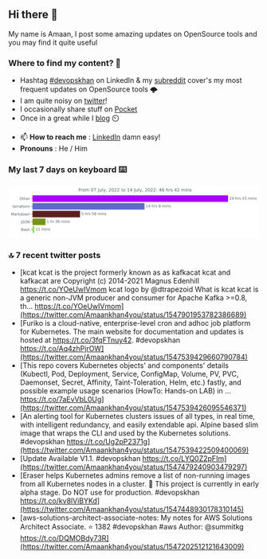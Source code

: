 <!--- [![Hits](https://hits.seeyoufarm.com/api/count/incr/badge.svg?url=https%3A%2F%2Fgithub.com%2Fakhan4u%2Fhit-counter&count_bg=%2379C83D&title_bg=%23555555&icon=&icon_color=%23E7E7E7&title=visits&edge_flat=false)](https://hits.seeyoufarm.com) --->

## Hi there 👋

My name is Amaan, I post some amazing updates on OpenSource tools and you may find it quite useful

### Where to find my content? 🤔

* Hashtag [#devopskhan](https://www.linkedin.com/feed/hashtag/devopskhan/) on LinkedIn & my [subreddit](https://www.reddit.com/r/devopskhan/) cover's my most frequent updates on OpenSource tools 🌩️
* I am quite noisy on [twitter](https://twitter.com/Amaankhan4you)!
* I occasionally share stuff on [Pocket](https://getpocket.com/@ej6g8d1dp2829A16a9Tf5d4T6bAMp3d8791rejDe86yem3bm4e14ex4fT4dluk29)
* Once in a great while I [blog](https://linuxparrot.com/) ⏲️


- 📫 **How to reach me** : [LinkedIn](https://www.linkedin.com/in/amaan-khan-linux-ninja) damn easy!
- **Pronouns** : He / Him

### My last 7 days on keyboard ⌨️

<img src="https://github.com/akhan4u/akhan4u/blob/main/images/stat.svg" alt="Amaan's Wakatime Activity!"/>

### 🔝 7 recent twitter posts
<!-- DEVDOJO:START -->
- [kcat kcat is the project formerly known as as kafkacat kcat and kafkacat are Copyright &lpar;c&rpar; 2014-2021 Magnus Edenhill https://t.co/YOeUwIVmom kcat logo by @dtrapezoid What is kcat kcat is a generic non-JVM producer and consumer for Apache Kafka &gt;=0.8, th… https://t.co/YOeUwIVmom](https://twitter.com/Amaankhan4you/status/1547901953782386689)
- [Furiko is a cloud-native, enterprise-level cron and adhoc job platform for Kubernetes. The main website for documentation and updates is hosted at https://t.co/3fqFTnuy42. #devopskhan https://t.co/Aq4zhPjrOW](https://twitter.com/Amaankhan4you/status/1547539429660790784)
- [This repo covers Kubernetes objects&#39; and components&#39; details &lpar;Kubectl, Pod, Deployment, Service, ConfigMap, Volume, PV, PVC, Daemonset, Secret, Affinity, Taint-Toleration, Helm, etc.&rpar; fastly, and possible example usage scenarios &lpar;HowTo: Hands-on LAB&rpar; in … https://t.co/7aEvVbL0Ug](https://twitter.com/Amaankhan4you/status/1547539426095546371)
- [An alerting tool for Kubernetes clusters issues of all types, in real time, with intelligent redundancy, and easily extendable api. Alpine based slim image that wraps the CLI and used by the Kubernetes solutions. #devopskhan https://t.co/Ug2pP2371g](https://twitter.com/Amaankhan4you/status/1547539422509400069)
- [Update Available V1.1. #devopskhan https://t.co/LYQ0Z2pFIm](https://twitter.com/Amaankhan4you/status/1547479240903479297)
- [Eraser helps Kubernetes admins remove a list of non-running images from all Kubernetes nodes in a cluster. 🚨 This project is currently in early alpha stage. Do NOT use for production. #devopskhan https://t.co/kv8lViBYKd](https://twitter.com/Amaankhan4you/status/1547448930178310145)
- [aws-solutions-architect-associate-notes: My notes for AWS Solutions Architect Associate.
⭐️ 1382
#devopskhan #aws
Author: @summitkg
https://t.co/DQMOBdy73R](https://twitter.com/Amaankhan4you/status/1547202512121643009)
<!-- DEVDOJO:END -->

<!-- ![Amaan's GitHub stats](https://github-readme-stats.vercel.app/api?username=akhan4u&count_private=true&show_icons=true&hide=contribs) -->
